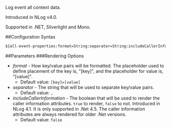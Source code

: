 Log event all context data. 

Introduced in NLog v4.0.

Supported in .NET, Silverlight and Mono.

##Configuration Syntax
```xml
${all-event-properties:format=String:separator=String:includeCallerInformation=Boolean}
```

##Parameters
###Rendering Options
* _format_ - How key/value pairs will be formatted. The placeholder used to define placement of the key is, "[key]", and the placeholder for value is, "[value]".
  * Default value: `[key]=[value]`
* _separator_ - The string that will be used to separate key/value pairs.
  * Default value: `, `
* _includeCallerInformation_ - The boolean that will be used to render the caller information attributes. `true` to render, `false` to not. Introduced in NLog 4.1. It is only supported in .Net 4.5. The caller information attributes are always rendered for older .Net versions.
  * Default value: `false`